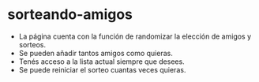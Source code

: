 # sorteando-amigos
<div>
    <ul>
        <li>La página cuenta con la función de randomizar la elección de amigos y sorteos.</li>
        <li>Se pueden añadir tantos amigos como quieras.</li>
        <li>Tenés acceso a la lista actual siempre que desees.</li>
        <li>Se puede reiniciar el sorteo cuantas veces quieras.</li>
    </ul>
</div>
